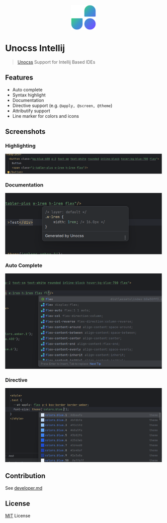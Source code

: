 <p align="center">
    <img src="docs/logo.svg" style="width: 5rem; height: 5rem"/>
</p>

# Unocss Intellij

> <a href="https://github.com/unocss/unocss">Unocss</a> Support for Intellij Based IDEs

## Features

- Auto complete
- Syntax highlight
- Documentation
- Directive support (e.g. `@apply, @screen, @theme`)
- Attributify support
- Line marker for colors and icons

## Screenshots
### Highlighting
<img src="docs/screenshots/highlighting.png">

### Documentation
<img src="docs/screenshots/documentation.png">

### Auto Complete
<img src="docs/screenshots/autocomplete.png">

### Directive
<img src="docs/screenshots/directive.png">

## Contribution

See [developer.md](docs/developer.md)

## License

[MIT](LICENSE) License
